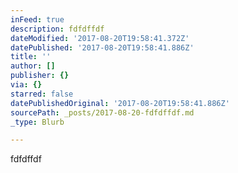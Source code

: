 ```yaml
---
inFeed: true
description: fdfdffdf
dateModified: '2017-08-20T19:58:41.372Z'
datePublished: '2017-08-20T19:58:41.886Z'
title: ''
author: []
publisher: {}
via: {}
starred: false
datePublishedOriginal: '2017-08-20T19:58:41.886Z'
sourcePath: _posts/2017-08-20-fdfdffdf.md
_type: Blurb

---
```

fdfdffdf